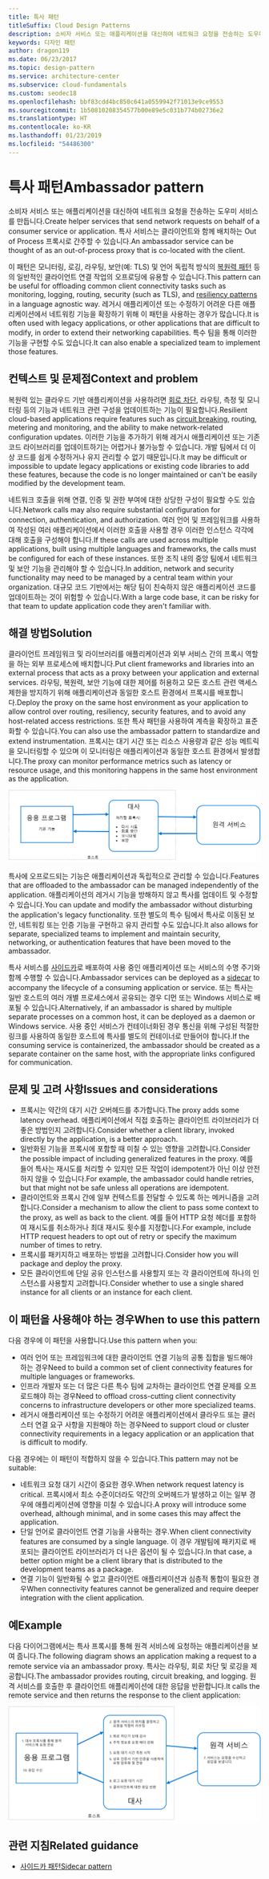 ```yaml
---
title: 특사 패턴
titleSuffix: Cloud Design Patterns
description: 소비자 서비스 또는 애플리케이션을 대신하여 네트워크 요청을 전송하는 도우미 서비스를 만듭니다.
keywords: 디자인 패턴
author: dragon119
ms.date: 06/23/2017
ms.topic: design-pattern
ms.service: architecture-center
ms.subservice: cloud-fundamentals
ms.custom: seodec18
ms.openlocfilehash: bbf83cdd4bc850c641a0559942f71013e9ce9553
ms.sourcegitcommit: 1b50810208354577b00e89e5c031b774b02736e2
ms.translationtype: HT
ms.contentlocale: ko-KR
ms.lasthandoff: 01/23/2019
ms.locfileid: "54486300"
---
```

# <a name="ambassador-pattern"></a><span data-ttu-id="3afd2-104">특사 패턴</span><span class="sxs-lookup"><span data-stu-id="3afd2-104">Ambassador pattern</span></span>

<span data-ttu-id="3afd2-105">소비자 서비스 또는 애플리케이션을 대신하여 네트워크 요청을 전송하는 도우미 서비스를 만듭니다.</span><span class="sxs-lookup"><span data-stu-id="3afd2-105">Create helper services that send network requests on behalf of a consumer service or application.</span></span> <span data-ttu-id="3afd2-106">특사 서비스는 클라이언트와 함께 배치하는 Out of Process 프록시로 간주할 수 있습니다.</span><span class="sxs-lookup"><span data-stu-id="3afd2-106">An ambassador service can be thought of as an out-of-process proxy that is co-located with the client.</span></span>

<span data-ttu-id="3afd2-107">이 패턴은 모니터링, 로깅, 라우팅, 보안(예: TLS) 및 언어 독립적 방식의 [복원력 패턴][resiliency-patterns] 등의 일반적인 클라이언트 연결 작업의 오프로딩에 유용할 수 있습니다.</span><span class="sxs-lookup"><span data-stu-id="3afd2-107">This pattern can be useful for offloading common client connectivity tasks such as monitoring, logging, routing, security (such as TLS), and [resiliency patterns][resiliency-patterns] in a language agnostic way.</span></span> <span data-ttu-id="3afd2-108">레거시 애플리케이션 또는 수정하기 어려운 다른 애플리케이션에서 네트워킹 기능을 확장하기 위해 이 패턴을 사용하는 경우가 많습니다.</span><span class="sxs-lookup"><span data-stu-id="3afd2-108">It is often used with legacy applications, or other applications that are difficult to modify, in order to extend their networking capabilities.</span></span> <span data-ttu-id="3afd2-109">특수 팀을 통해 이러한 기능을 구현할 수도 있습니다.</span><span class="sxs-lookup"><span data-stu-id="3afd2-109">It can also enable a specialized team to implement those features.</span></span>

## <a name="context-and-problem"></a><span data-ttu-id="3afd2-110">컨텍스트 및 문제점</span><span class="sxs-lookup"><span data-stu-id="3afd2-110">Context and problem</span></span>

<span data-ttu-id="3afd2-111">복원력 있는 클라우드 기반 애플리케이션을 사용하려면 [회로 차단](./circuit-breaker.md), 라우팅, 측정 및 모니터링 등의 기능과 네트워크 관련 구성을 업데이트하는 기능이 필요합니다.</span><span class="sxs-lookup"><span data-stu-id="3afd2-111">Resilient cloud-based applications require features such as [circuit breaking](./circuit-breaker.md), routing, metering and monitoring, and the ability to make network-related configuration updates.</span></span> <span data-ttu-id="3afd2-112">이러한 기능을 추가하기 위해 레거시 애플리케이션 또는 기존 코드 라이브러리를 업데이트하기는 어렵거나 불가능할 수 있습니다. 개발 팀에서 더 이상 코드를 쉽게 수정하거나 유지 관리할 수 없기 때문입니다.</span><span class="sxs-lookup"><span data-stu-id="3afd2-112">It may be difficult or impossible to update legacy applications or existing code libraries to add these features, because the code is no longer maintained or can't be easily modified by the development team.</span></span>

<span data-ttu-id="3afd2-113">네트워크 호출을 위해 연결, 인증 및 권한 부여에 대한 상당한 구성이 필요할 수도 있습니다.</span><span class="sxs-lookup"><span data-stu-id="3afd2-113">Network calls may also require substantial configuration for connection, authentication, and authorization.</span></span> <span data-ttu-id="3afd2-114">여러 언어 및 프레임워크를 사용하여 작성된 여러 애플리케이션에서 이러한 호출을 사용할 경우 이러한 인스턴스 각각에 대해 호출을 구성해야 합니다.</span><span class="sxs-lookup"><span data-stu-id="3afd2-114">If these calls are used across multiple applications, built using multiple languages and frameworks, the calls must be configured for each of these instances.</span></span> <span data-ttu-id="3afd2-115">또한 조직 내의 중앙 팀에서 네트워크 및 보안 기능을 관리해야 할 수 있습니다.</span><span class="sxs-lookup"><span data-stu-id="3afd2-115">In addition, network and security functionality may need to be managed by a central team within your organization.</span></span> <span data-ttu-id="3afd2-116">대규모 코드 기반에서는 해당 팀이 친숙하지 않은 애플리케이션 코드를 업데이트하는 것이 위험할 수 있습니다.</span><span class="sxs-lookup"><span data-stu-id="3afd2-116">With a large code base, it can be risky for that team to update application code they aren't familiar with.</span></span>

## <a name="solution"></a><span data-ttu-id="3afd2-117">해결 방법</span><span class="sxs-lookup"><span data-stu-id="3afd2-117">Solution</span></span>

<span data-ttu-id="3afd2-118">클라이언트 프레임워크 및 라이브러리를 애플리케이션과 외부 서비스 간의 프록시 역할을 하는 외부 프로세스에 배치합니다.</span><span class="sxs-lookup"><span data-stu-id="3afd2-118">Put client frameworks and libraries into an external process that acts as a proxy between your application and external services.</span></span> <span data-ttu-id="3afd2-119">라우팅, 복원력, 보안 기능에 대한 제어를 허용하고 모든 호스트 관련 액세스 제한을 방지하기 위해 애플리케이션과 동일한 호스트 환경에서 프록시를 배포합니다.</span><span class="sxs-lookup"><span data-stu-id="3afd2-119">Deploy the proxy on the same host environment as your application to allow control over routing, resiliency, security features, and to avoid any host-related access restrictions.</span></span> <span data-ttu-id="3afd2-120">또한 특사 패턴을 사용하여 계측을 확장하고 표준화할 수 있습니다.</span><span class="sxs-lookup"><span data-stu-id="3afd2-120">You can also use the ambassador pattern to standardize and extend instrumentation.</span></span> <span data-ttu-id="3afd2-121">프록시는 대기 시간 또는 리소스 사용량과 같은 성능 메트릭을 모니터링할 수 있으며 이 모니터링은 애플리케이션과 동일한 호스트 환경에서 발생합니다.</span><span class="sxs-lookup"><span data-stu-id="3afd2-121">The proxy can monitor performance metrics such as latency or resource usage, and this monitoring happens in the same host environment as the application.</span></span>

![특사 패턴의 다이어그램](./_images/ambassador.png)

<span data-ttu-id="3afd2-123">특사에 오프로드되는 기능은 애플리케이션과 독립적으로 관리할 수 있습니다.</span><span class="sxs-lookup"><span data-stu-id="3afd2-123">Features that are offloaded to the ambassador can be managed independently of the application.</span></span> <span data-ttu-id="3afd2-124">애플리케이션의 레거시 기능을 방해하지 않고 특사를 업데이트 및 수정할 수 있습니다.</span><span class="sxs-lookup"><span data-stu-id="3afd2-124">You can update and modify the ambassador without disturbing the application's legacy functionality.</span></span> <span data-ttu-id="3afd2-125">또한 별도의 특수 팀에서 특사로 이동된 보안, 네트워킹 또는 인증 기능을 구현하고 유지 관리할 수도 있습니다.</span><span class="sxs-lookup"><span data-stu-id="3afd2-125">It also allows for separate, specialized teams to implement and maintain security, networking, or authentication features that have been moved to the ambassador.</span></span>

<span data-ttu-id="3afd2-126">특사 서비스를 [사이드카](./sidecar.md)로 배포하여 사용 중인 애플리케이션 또는 서비스의 수명 주기와 함께 수행할 수 있습니다.</span><span class="sxs-lookup"><span data-stu-id="3afd2-126">Ambassador services can be deployed as a [sidecar](./sidecar.md) to accompany the lifecycle of a consuming application or service.</span></span> <span data-ttu-id="3afd2-127">또는 특사는 일반 호스트의 여러 개별 프로세스에서 공유되는 경우 디먼 또는 Windows 서비스로 배포될 수 있습니다.</span><span class="sxs-lookup"><span data-stu-id="3afd2-127">Alternatively, if an ambassador is shared by multiple separate processes on a common host, it can be deployed as a daemon or Windows service.</span></span> <span data-ttu-id="3afd2-128">사용 중인 서비스가 컨테이너화된 경우 통신을 위해 구성된 적절한 링크를 사용하여 동일한 호스트에 특사를 별도의 컨테이너로 만들어야 합니다.</span><span class="sxs-lookup"><span data-stu-id="3afd2-128">If the consuming service is containerized, the ambassador should be created as a separate container on the same host, with the appropriate links configured for communication.</span></span>

## <a name="issues-and-considerations"></a><span data-ttu-id="3afd2-129">문제 및 고려 사항</span><span class="sxs-lookup"><span data-stu-id="3afd2-129">Issues and considerations</span></span>

- <span data-ttu-id="3afd2-130">프록시는 약간의 대기 시간 오버헤드를 추가합니다.</span><span class="sxs-lookup"><span data-stu-id="3afd2-130">The proxy adds some latency overhead.</span></span> <span data-ttu-id="3afd2-131">애플리케이션에서 직접 호출하는 클라이언트 라이브러리가 더 좋은 방법인지 고려합니다.</span><span class="sxs-lookup"><span data-stu-id="3afd2-131">Consider whether a client library, invoked directly by the application, is a better approach.</span></span>
- <span data-ttu-id="3afd2-132">일반화된 기능을 프록시에 포함할 때 미칠 수 있는 영향을 고려합니다.</span><span class="sxs-lookup"><span data-stu-id="3afd2-132">Consider the possible impact of including generalized features in the proxy.</span></span> <span data-ttu-id="3afd2-133">예를 들어 특사는 재시도를 처리할 수 있지만 모든 작업이 idempotent가 아닌 이상 안전하지 않을 수 있습니다.</span><span class="sxs-lookup"><span data-stu-id="3afd2-133">For example, the ambassador could handle retries, but that might not be safe unless all operations are idempotent.</span></span>
- <span data-ttu-id="3afd2-134">클라이언트와 프록시 간에 일부 컨텍스트를 전달할 수 있도록 하는 메커니즘을 고려합니다.</span><span class="sxs-lookup"><span data-stu-id="3afd2-134">Consider a mechanism to allow the client to pass some context to the proxy, as well as back to the client.</span></span> <span data-ttu-id="3afd2-135">예를 들어 HTTP 요청 헤더를 포함하여 재시도를 취소하거나 최대 재시도 횟수를 지정합니다.</span><span class="sxs-lookup"><span data-stu-id="3afd2-135">For example, include HTTP request headers to opt out of retry or specify the maximum number of times to retry.</span></span>
- <span data-ttu-id="3afd2-136">프록시를 패키지하고 배포하는 방법을 고려합니다.</span><span class="sxs-lookup"><span data-stu-id="3afd2-136">Consider how you will package and deploy the proxy.</span></span>
- <span data-ttu-id="3afd2-137">모든 클라이언트에 단일 공유 인스턴스를 사용할지 또는 각 클라이언트에 하나의 인스턴스를 사용할지 고려합니다.</span><span class="sxs-lookup"><span data-stu-id="3afd2-137">Consider whether to use a single shared instance for all clients or an instance for each client.</span></span>

## <a name="when-to-use-this-pattern"></a><span data-ttu-id="3afd2-138">이 패턴을 사용해야 하는 경우</span><span class="sxs-lookup"><span data-stu-id="3afd2-138">When to use this pattern</span></span>

<span data-ttu-id="3afd2-139">다음 경우에 이 패턴을 사용합니다.</span><span class="sxs-lookup"><span data-stu-id="3afd2-139">Use this pattern when you:</span></span>

- <span data-ttu-id="3afd2-140">여러 언어 또는 프레임워크에 대한 클라이언트 연결 기능의 공통 집합을 빌드해야 하는 경우</span><span class="sxs-lookup"><span data-stu-id="3afd2-140">Need to build a common set of client connectivity features for multiple languages or frameworks.</span></span>
- <span data-ttu-id="3afd2-141">인프라 개발자 또는 더 많은 다른 특수 팀에 교차하는 클라이언트 연결 문제를 오프로드해야 하는 경우</span><span class="sxs-lookup"><span data-stu-id="3afd2-141">Need to offload cross-cutting client connectivity concerns to infrastructure developers or other more specialized teams.</span></span>
- <span data-ttu-id="3afd2-142">레거시 애플리케이션 또는 수정하기 어려운 애플리케이션에서 클라우드 또는 클러스터 연결 요구 사항을 지원해야 하는 경우</span><span class="sxs-lookup"><span data-stu-id="3afd2-142">Need to support cloud or cluster connectivity requirements in a legacy application or an application that is difficult to modify.</span></span>

<span data-ttu-id="3afd2-143">다음 경우에는 이 패턴이 적합하지 않을 수 있습니다.</span><span class="sxs-lookup"><span data-stu-id="3afd2-143">This pattern may not be suitable:</span></span>

- <span data-ttu-id="3afd2-144">네트워크 요청 대기 시간이 중요한 경우.</span><span class="sxs-lookup"><span data-stu-id="3afd2-144">When network request latency is critical.</span></span> <span data-ttu-id="3afd2-145">프록시에서 최소 수준이더라도 약간의 오버헤드가 발생하고 이는 일부 경우에 애플리케이션에 영향을 미칠 수 있습니다.</span><span class="sxs-lookup"><span data-stu-id="3afd2-145">A proxy will introduce some overhead, although minimal, and in some cases this may affect the application.</span></span>
- <span data-ttu-id="3afd2-146">단일 언어로 클라이언트 연결 기능을 사용하는 경우.</span><span class="sxs-lookup"><span data-stu-id="3afd2-146">When client connectivity features are consumed by a single language.</span></span> <span data-ttu-id="3afd2-147">이 경우 개발팀에 패키지로 배포되는 클라이언트 라이브러리가 더 나은 옵션이 될 수 있습니다.</span><span class="sxs-lookup"><span data-stu-id="3afd2-147">In that case, a better option might be a client library that is distributed to the development teams as a package.</span></span>
- <span data-ttu-id="3afd2-148">연결 기능이 일반화될 수 없고 클라이언트 애플리케이션과 심층적 통합이 필요한 경우</span><span class="sxs-lookup"><span data-stu-id="3afd2-148">When connectivity features cannot be generalized and require deeper integration with the client application.</span></span>

## <a name="example"></a><span data-ttu-id="3afd2-149">예</span><span class="sxs-lookup"><span data-stu-id="3afd2-149">Example</span></span>

<span data-ttu-id="3afd2-150">다음 다이어그램에서는 특사 프록시를 통해 원격 서비스에 요청하는 애플리케이션을 보여 줍니다.</span><span class="sxs-lookup"><span data-stu-id="3afd2-150">The following diagram shows an application making a request to a remote service via an ambassador proxy.</span></span> <span data-ttu-id="3afd2-151">특사는 라우팅, 회로 차단 및 로깅을 제공합니다.</span><span class="sxs-lookup"><span data-stu-id="3afd2-151">The ambassador provides routing, circuit breaking, and logging.</span></span> <span data-ttu-id="3afd2-152">원격 서비스를 호출한 후 클라이언트 애플리케이션에 대한 응답을 반환합니다.</span><span class="sxs-lookup"><span data-stu-id="3afd2-152">It calls the remote service and then returns the response to the client application:</span></span>

![특사 패턴의 예제](./_images/ambassador-example.png)

## <a name="related-guidance"></a><span data-ttu-id="3afd2-154">관련 지침</span><span class="sxs-lookup"><span data-stu-id="3afd2-154">Related guidance</span></span>

- [<span data-ttu-id="3afd2-155">사이드카 패턴</span><span class="sxs-lookup"><span data-stu-id="3afd2-155">Sidecar pattern</span></span>](./sidecar.md)

<!-- links -->

[resiliency-patterns]: ./category/resiliency.md
